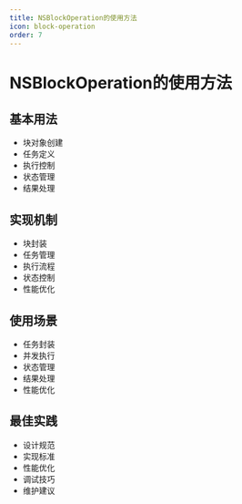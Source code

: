 ```yaml
---
title: NSBlockOperation的使用方法
icon: block-operation
order: 7
---
```


# NSBlockOperation的使用方法

## 基本用法
- 块对象创建
- 任务定义
- 执行控制
- 状态管理
- 结果处理

## 实现机制
- 块封装
- 任务管理
- 执行流程
- 状态控制
- 性能优化

## 使用场景
- 任务封装
- 并发执行
- 状态管理
- 结果处理
- 性能优化

## 最佳实践
- 设计规范
- 实现标准
- 性能优化
- 调试技巧
- 维护建议
